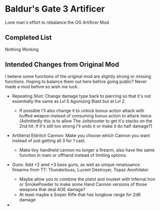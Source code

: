 # Baldur's Gate 3 Artificer
Lone man's effort to rebalance the OG Artificer Mod

## Completed List
Nothing Working

## Intended Changes from Original Mod
I believe some functions of the original mod are slightly strong or missing functions. Hoping to balance them out here before going public? Never made a mod before so wish me luck.

- Repeating Shot: Change damage type back to piercing so that it's not essentially the same as Lvl 5 Agonizing Blast but at Lvl 2.
  - If possible I'll also change it to unlock bonus action attack with buffed weapon instead of consuming bonus action to attack twice. (Admittedly this is to allow The Joltshooter to get it's stacks on the 2nd hit. If it's     still too strong I'll undo it or make it do half damage?)
 
- Artillerist Eldritch Cannon: Make you choose which Cannon you want instead of just getting all 3 for 1 cast.
  - Make tiny handheld cannon no longer a firearm, also have the same function in main or offhand instead of limiting options
 
- Guns: Add +2 amd +3 base guns, as well as unique renaissance firearms from TT: Thunderbuss, Lucent Destroyer, Topaz Annihilator
  - Maybe allow you to combine the pistol and musket with Infernal Iron or SmokePowder to make some Hand Cannon versions of those weapons that deal AOE damage?
  - At least maybe a Sniper Rifle that has longbow range for 2d6 damage
 
- 
